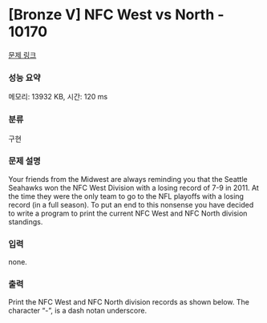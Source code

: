 # [Bronze V] NFC West vs North - 10170 

[문제 링크](https://www.acmicpc.net/problem/10170) 

### 성능 요약

메모리: 13932 KB, 시간: 120 ms

### 분류

구현

### 문제 설명

<p>Your friends from the Midwest are always reminding you that the Seattle Seahawks won the NFC West Division with a losing record of 7-9 in 2011. At the time they were the only team to go to the NFL playoffs with a losing record (in a full season). To put an end to this nonsense you have decided to write a program to print the current NFC West and NFC North division standings.</p>

### 입력 

 <p>none.</p>

### 출력 

 <p>Print the NFC West and NFC North division records as shown below. The character “-”, is a dash notan underscore. </p>

